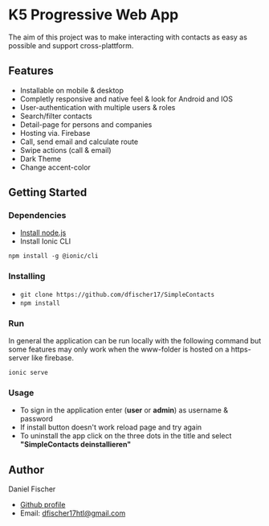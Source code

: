 # K5 Progressive Web App

The aim of this project was to make interacting with contacts as easy as possible and support cross-plattform.

## Features
- Installable on mobile & desktop 
- Completly responsive and native feel & look for Android and IOS
- User-authentication with multiple users & roles
- Search/filter contacts
- Detail-page for persons and companies
- Hosting via. Firebase
- Call, send email and calculate route
- Swipe actions (call & email) 
- Dark Theme 
- Change accent-color

## Getting Started
### Dependencies
- [Install node.js](https://nodejs.org/en/download/)
- Install Ionic CLI
```
npm install -g @ionic/cli
```

### Installing
- ```git clone https://github.com/dfischer17/SimpleContacts```
- ```npm install```

### Run
In general the application can be run locally with the following command but some features may only work when the www-folder is hosted on a https-server like firebase.

```
ionic serve
```

### Usage
- To sign in the application enter (**user** or **admin**) as username & password
- If install button doesn't work reload page and try again
- To uninstall the app click on the three dots in the title and select **"SimpleContacts deinstallieren"**

## Author
Daniel Fischer
- [Github profile](https://github.com/dfischer17)
- Email: dfischer17htl@gmail.com

